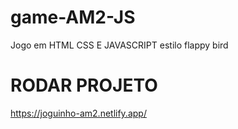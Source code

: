 # game-AM2-JS
Jogo em HTML CSS E JAVASCRIPT estilo flappy bird

# RODAR PROJETO
https://joguinho-am2.netlify.app/
